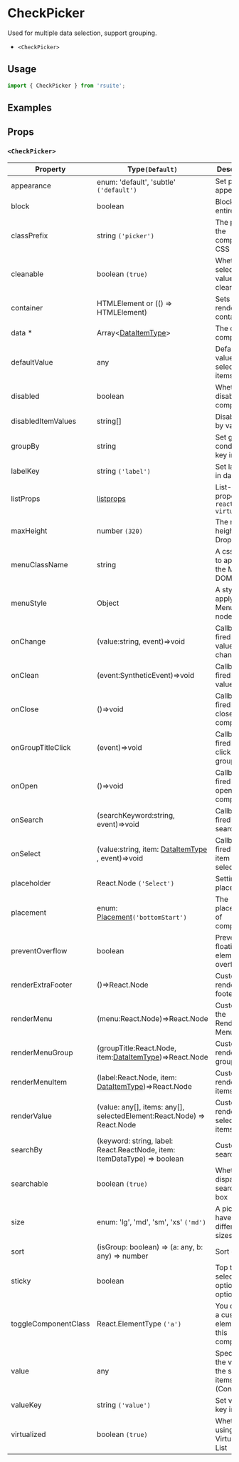 # CheckPicker

Used for multiple data selection, support grouping.

- `<CheckPicker>`

## Usage

```js
import { CheckPicker } from 'rsuite';
```

## Examples

<!--{demo}-->

## Props

### `<CheckPicker>`

| Property             | Type`(Default)`                                                          | Description                                             |
| -------------------- | ------------------------------------------------------------------------ | ------------------------------------------------------- |
| appearance           | enum: 'default', 'subtle' `('default')`                                  | Set picker appearence                                   |
| block                | boolean                                                                  | Blocking an entire row                                  |
| classPrefix          | string `('picker')`                                                      | The prefix of the component CSS class                   |
| cleanable            | boolean `(true)`                                                         | Whether the selected value can be cleared               |
| container            | HTMLElement or (() => HTMLElement)                                       | Sets the rendering container                            |
| data \*              | Array&lt;[DataItemType](#types)&gt;                                      | The data of component                                   |
| defaultValue         | any                                                                      | Default values of the selected items                    |
| disabled             | boolean                                                                  | Whether disabled componet                               |
| disabledItemValues   | string[]                                                                 | Disable item by value                                   |
| groupBy              | string                                                                   | Set group condition key in data                         |
| labelKey             | string `('label')`                                                       | Set label key in data                                   |
| listProps            | [listprops]                                                            | List-related properties in `react-virtualized`          |
| maxHeight            | number `(320)`                                                           | The max height of Dropdown                              |
| menuClassName        | string                                                                   | A css class to apply to the Menu DOM node.              |
| menuStyle            | Object                                                                   | A style to apply to the Menu DOM node.                  |
| onChange             | (value:string, event)=>void                                              | Callback fired when value change                        |
| onClean              | (event:SyntheticEvent)=>void                                             | Callback fired when value clean                         |
| onClose              | ()=>void                                                                 | Callback fired when close component                     |
| onGroupTitleClick    | (event)=>void                                                            | Callback fired when click the group title               |
| onOpen               | ()=>void                                                                 | Callback fired when open component                      |
| onSearch             | (searchKeyword:string, event)=>void                                      | Callback fired when search                              |
| onSelect             | (value:string, item: [DataItemType](#types) , event)=>void               | Callback fired when item is selected                    |
| placeholder          | React.Node `('Select')`                                                  | Setting placeholders                                    |
| placement            | enum: [Placement](#types)`('bottomStart')`                               | The placement of component                              |
| preventOverflow      | boolean                                                                  | Prevent floating element overflow                       |
| renderExtraFooter    | ()=>React.Node                                                           | Custom render extra footer                              |
| renderMenu           | (menu:React.Node)=>React.Node                                            | Customizing the Rendering Menu list                     |
| renderMenuGroup      | (groupTitle:React.Node, item:[DataItemType](#types))=>React.Node         | Custom render menu group                                |
| renderMenuItem       | (label:React.Node, item: [DataItemType](#types))=>React.Node             | Custom render menu items                                |
| renderValue          | (value: any[], items: any[], selectedElement:React.Node) => React.Node   | Custom render selected items                            |
| searchBy             | (keyword: string, label: React.ReactNode, item: ItemDataType) => boolean | Custom search rules                                     |
| searchable           | boolean `(true)`                                                         | Whether dispaly search input box                        |
| size                 | enum: 'lg', 'md', 'sm', 'xs' `('md')`                                    | A picker can have different sizes                       |
| sort                 | (isGroup: boolean) => (a: any, b: any) => number                         | Sort options                                            |
| sticky               | boolean                                                                  | Top the selected option in the options                  |
| toggleComponentClass | React.ElementType `('a')`                                                | You can use a custom element for this component         |
| value                | any                                                                      | Specifies the values of the selected items (Controlled) |
| valueKey             | string `('value')`                                                       | Set value key in data                                   |
| virtualized          | boolean `(true)`                                                         | Whether using Virtualized List                          |

[listprops]: https://github.com/bvaughn/react-virtualized/blob/master/docs/List.md#prop-types

